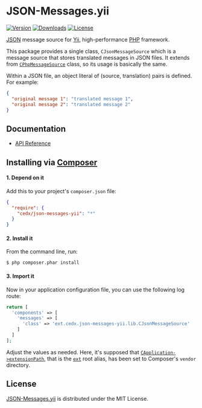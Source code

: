 # JSON-Messages.yii
[![Version](http://img.shields.io/packagist/v/cedx/json-messages-yii.svg?style=flat)](https://packagist.org/packages/cedx/json-messages-yii) [![Downloads](http://img.shields.io/packagist/dt/cedx/json-messages-yii.svg?style=flat)](https://packagist.org/packages/cedx/json-messages-yii) [![License](http://img.shields.io/packagist/l/cedx/json-messages-yii.svg?style=flat)](https://github.com/cedx/json-messages.yii/blob/master/LICENSE.txt)

[JSON](http://json.org) message source for [Yii](http://www.yiiframework.com), high-performance [PHP](https://php.net) framework.

This package provides a single class, `CJsonMessageSource` which is a message source that stores translated messages in JSON files. It extends from [`CPhpMessageSource`](http://www.yiiframework.com/doc/api/1.1/CPhpMessageSource) class, so its usage is basically the same.

Within a JSON file, an object literal of (source, translation) pairs is defined. For example:

```json
{
  "original message 1": "translated message 1",
  "original message 2": "translated message 2"
}
```

## Documentation
- [API Reference](http://dev.belin.io/json-messages.yii/api)

## Installing via [Composer](https://getcomposer.org)

#### 1. Depend on it
Add this to your project's `composer.json` file:

```json
{
  "require": {
    "cedx/json-messages-yii": "*"
  }
}
```

#### 2. Install it
From the command line, run:

```shell
$ php composer.phar install
```

#### 3. Import it
Now in your application configuration file, you can use the following log route:

```php
return [
  'components' => [
    'messages' => [
      'class' => 'ext.cedx.json-messages-yii.lib.CJsonMessageSource'
    ]
  ]
];
```

Adjust the values as needed. Here, it's supposed that [`CApplication->extensionPath`](http://www.yiiframework.com/doc/api/1.1/CApplication#extensionPath-detail), that is the [`ext`](http://www.yiiframework.com/doc/guide/1.1/en/basics.namespace) root alias, has been set to Composer's `vendor` directory.

## License
[JSON-Messages.yii](https://packagist.org/packages/cedx/json-messages-yii) is distributed under the MIT License.
